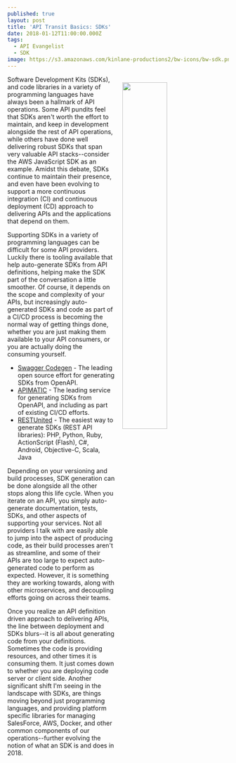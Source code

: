 ```yaml
---
published: true
layout: post
title: 'API Transit Basics: SDKs'
date: 2018-01-12T11:00:00.000Z
tags:
  - API Evangelist
  - SDK
image: https://s3.amazonaws.com/kinlane-productions2/bw-icons/bw-sdk.png
---
```

<p><img src="https://s3.amazonaws.com/kinlane-productions2/bw-icons/bw-sdk.png" align="right" width="45%" style="padding: 15px;" /></p>Software Development Kits (SDKs), and code libraries in a variety of programming languages have always been a hallmark of API operations. Some API pundits feel that SDKs aren't worth the effort to maintain, and keep in development alongside the rest of API operations, while others have done well delivering robust SDKs that span very valuable API stacks--consider the AWS JavaScript SDK as an example. Amidst this debate, SDKs continue to maintain their presence, and even have been evolving to support a more continuous integration (CI) and continuous deployment (CD) approach to delivering APIs and the applications that depend on them.

Supporting SDKs in a variety of programming languages can be difficult for some API providers. Luckily there is tooling available that help auto-generate SDKs from API definitions, helping make the SDK part of the conversation a little smoother. Of course, it depends on the scope and complexity of your APIs, but increasingly auto-generated SDKs and code as part of a CI/CD process is becoming the normal way of getting things done, whether you are just making them available to your API consumers, or you are actually doing the consuming yourself.

- [Swagger Codegen](https://github.com/swagger-api/swagger-codegen) - The leading open source effort for generating SDKs from OpenAPI.
- [APIMATIC](https://apimatic.io/) - The leading service for generating SDKs from OpenAPI, and including as part of existing CI/CD efforts.
- [RESTUnited](https://restunited.com/) - The easiest way to generate SDKs (REST API libraries):
PHP, Python, Ruby, ActionScript (Flash), C#, Android, Objective-C, Scala, Java

Depending on your versioning and build processes, SDK generation can be done alongside all the other stops along this life cycle. When you iterate on an API, you simply auto-generate documentation, tests, SDKs, and other aspects of supporting your services. Not all providers I talk with are easily able to jump into the aspect of producing code, as their build processes aren't as streamline, and some of their APIs are too large to expect auto-generated code to perform as expected. However, it is something they are working towards, along with other microservices, and decoupling efforts going on across their teams.

Once you realize an API definition driven approach to delivering APIs, the line between deployment and SDKs blurs--it is all about generating code from your definitions. Sometimes the code is providing resources, and other times it is consuming them. It just comes down to whether you are deploying code server or client side. Another significant shift I'm seeing in the landscape with SDKs, are things moving beyond just programming languages, and providing platform specific libraries for managing SalesForce, AWS, Docker, and other common components of our operations--further evolving the notion of what an SDK is and does in 2018.
